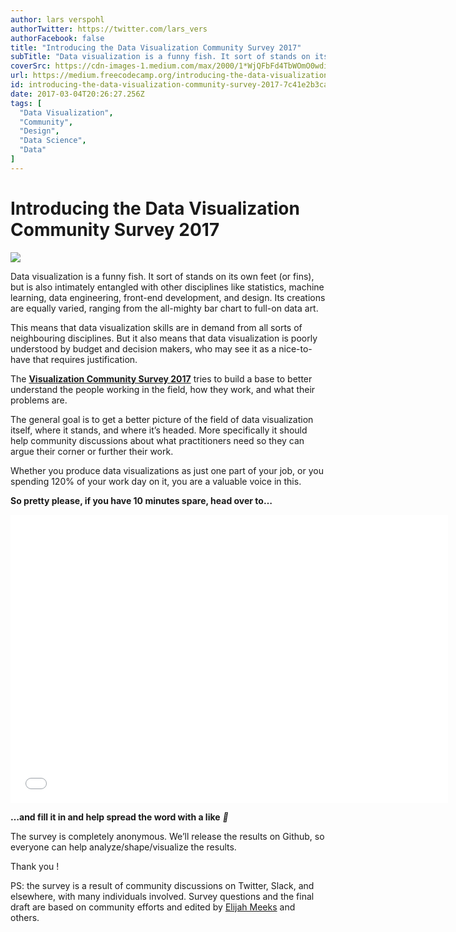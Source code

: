 ```yaml
---
author: lars verspohl
authorTwitter: https://twitter.com/lars_vers
authorFacebook: false
title: "Introducing the Data Visualization Community Survey 2017"
subTitle: "Data visualization is a funny fish. It sort of stands on its own feet (or fins), but is also intimately entangled with other disciplines ..."
coverSrc: https://cdn-images-1.medium.com/max/2000/1*WjQFbFd4TbWOmO0wdiO7Eg.png
url: https://medium.freecodecamp.org/introducing-the-data-visualization-community-survey-2017-7c41e2b3ca9c
id: introducing-the-data-visualization-community-survey-2017-7c41e2b3ca9c
date: 2017-03-04T20:26:27.256Z
tags: [
  "Data Visualization",
  "Community",
  "Design",
  "Data Science",
  "Data"
]
---
```

# Introducing the Data Visualization Community Survey 2017







![](https://cdn-images-1.medium.com/max/2000/1*WjQFbFd4TbWOmO0wdiO7Eg.png)







Data visualization is a funny fish. It sort of stands on its own feet (or fins), but is also intimately entangled with other disciplines like statistics, machine learning, data engineering, front-end development, and design. Its creations are equally varied, ranging from the all-mighty bar chart to full-on data art.

This means that data visualization skills are in demand from all sorts of neighbouring disciplines. But it also means that data visualization is poorly understood by budget and decision makers, who may see it as a nice-to-have that requires justification.

The [**Visualization Community Survey 2017**](https://docs.google.com/forms/d/e/1FAIpQLSdafREbGORZkPTeL8iU7chb5D9thcG-zE2kF7geOwRmy_Y8Hg/viewform?c=0&w=1) tries to build a base to better understand the people working in the field, how they work, and what their problems are.

The general goal is to get a better picture of the field of data visualization itself, where it stands, and where it’s headed. More specifically it should help community discussions about what practitioners need so they can argue their corner or further their work.

Whether you produce data visualizations as just one part of your job, or you spending 120% of your work day on it, you are a valuable voice in this.

**So pretty please, if you have 10 minutes spare, head over to…**





<iframe data-width="760" data-height="500" width="700" height="461" src="/media/94dbad8046814eb4147cc0b948119524?postId=7c41e2b3ca9c" data-media-id="94dbad8046814eb4147cc0b948119524" data-thumbnail="https://i.embed.ly/1/image?url=https%3A%2F%2Flh6.googleusercontent.com%2F4SA_VWT163xCqtUeOrDxYDsdiawP6OC-1pTx6093HkANRd9ghIKo3Ocln1H1dRvH3lE%3Dw1200-h630-p&amp;key=4fce0568f2ce49e8b54624ef71a8a5bd" allowfullscreen="" frameborder="0"></iframe>





**…and fill it in and help spread the word with a like** _💚_

The survey is completely anonymous. We’ll release the results on Github, so everyone can help analyze/shape/visualize the results.

Thank you !

PS: the survey is a result of community discussions on Twitter, Slack, and elsewhere, with many individuals involved. Survey questions and the final draft are based on community efforts and edited by [Elijah Meeks](https://medium.com/@Elijah_Meeks) and others.








